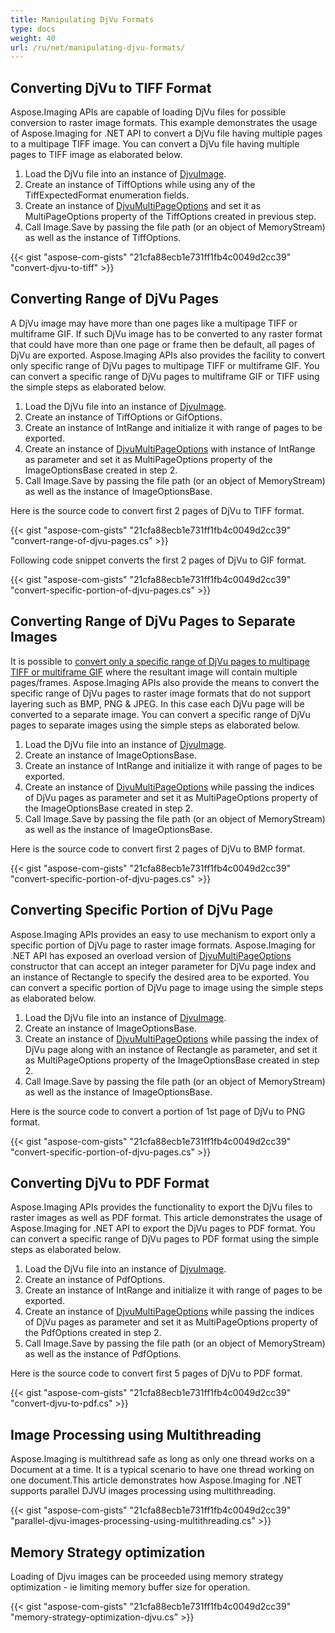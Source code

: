 ```yaml
---
title: Manipulating DjVu Formats
type: docs
weight: 40
url: /ru/net/manipulating-djvu-formats/
---
```


## **Converting DjVu to TIFF Format**
Aspose.Imaging APIs are capable of loading DjVu files for possible conversion to raster image formats. This example demonstrates the usage of Aspose.Imaging for .NET API to convert a DjVu file having multiple pages to a multipage TIFF image. You can convert a DjVu file having multiple pages to TIFF image as elaborated below.

1. Load the DjVu file into an instance of [DjvuImage](https://reference.aspose.com/imaging/ru/net/aspose.imaging.fileformats.djvu/djvuimage).
1. Create an instance of TiffOptions while using any of the TiffExpectedFormat enumeration fields.
1. Create an instance of [DjvuMultiPageOptions](https://reference.aspose.com/imaging/ru/net/aspose.imaging.imageoptions/djvumultipageoptions) and set it as MultiPageOptions property of the TiffOptions created in previous step.
1. Call Image.Save by passing the file path (or an object of MemoryStream) as well as the instance of TiffOptions.

{{< gist "aspose-com-gists" "21cfa88ecb1e731ff1fb4c0049d2cc39" "convert-djvu-to-tiff" >}}


## **Converting Range of DjVu Pages**
A DjVu image may have more than one pages like a multipage TIFF or multiframe GIF. If such DjVu image has to be converted to any raster format that could have more than one page or frame then be default, all pages of DjVu are exported. Aspose.Imaging APIs also provides the facility to convert only specific range of DjVu pages to multipage TIFF or multiframe GIF. You can convert a specific range of DjVu pages to multiframe GIF or TIFF using the simple steps as elaborated below.

1. Load the DjVu file into an instance of [DjvuImage](https://reference.aspose.com/imaging/ru/net/aspose.imaging.fileformats.djvu/djvuimage).
1. Create an instance of TiffOptions or GifOptions.
1. Create an instance of IntRange and initialize it with range of pages to be exported.
1. Create an instance of [DjvuMultiPageOptions](https://reference.aspose.com/imaging/ru/net/aspose.imaging.imageoptions/djvumultipageoptions) with instance of IntRange as parameter and set it as MultiPageOptions property of the ImageOptionsBase created in step 2.
1. Call Image.Save by passing the file path (or an object of MemoryStream) as well as the instance of ImageOptionsBase.

Here is the source code to convert first 2 pages of DjVu to TIFF format.

{{< gist "aspose-com-gists" "21cfa88ecb1e731ff1fb4c0049d2cc39" "convert-range-of-djvu-pages.cs" >}}

Following code snippet converts the first 2 pages of DjVu to GIF format.

{{< gist "aspose-com-gists" "21cfa88ecb1e731ff1fb4c0049d2cc39" "convert-specific-portion-of-djvu-pages.cs" >}}


## **Converting Range of DjVu Pages to Separate Images**
It is possible to [convert only a specific range of DjVu pages to multipage TIFF or multiframe GIF]() where the resultant image will contain multiple pages/frames. Aspose.Imaging APIs also provide the means to convert the specific range of DjVu pages to raster image formats that do not support layering such as BMP, PNG & JPEG. In this case each DjVu page will be converted to a separate image. You can convert a specific range of DjVu pages to separate images using the simple steps as elaborated below.

1. Load the DjVu file into an instance of [DjvuImage](https://reference.aspose.com/imaging/ru/net/aspose.imaging.fileformats.djvu/djvuimage).
1. Create an instance of ImageOptionsBase.
1. Create an instance of IntRange and initialize it with range of pages to be exported.
1. Create an instance of [DjvuMultiPageOptions](https://reference.aspose.com/imaging/ru/net/aspose.imaging.imageoptions/djvumultipageoptions) while passing the indices of DjVu pages as parameter and set it as MultiPageOptions property of the ImageOptionsBase created in step 2.
1. Call Image.Save by passing the file path (or an object of MemoryStream) as well as the instance of ImageOptionsBase.

Here is the source code to convert first 2 pages of DjVu to BMP format.

{{< gist "aspose-com-gists" "21cfa88ecb1e731ff1fb4c0049d2cc39" "convert-specific-portion-of-djvu-pages.cs" >}}


## **Converting Specific Portion of DjVu Page**
Aspose.Imaging APIs provides an easy to use mechanism to export only a specific portion of DjVu page to raster image formats. Aspose.Imaging for .NET API has exposed an overload version of [DjvuMultiPageOptions](https://reference.aspose.com/imaging/ru/net/aspose.imaging.imageoptions/djvumultipageoptions) constructor that can accept an integer parameter for DjVu page index and an instance of Rectangle to specify the desired area to be exported. You can convert a specific portion of DjVu page to image using the simple steps as elaborated below.

1. Load the DjVu file into an instance of [DjvuImage](https://reference.aspose.com/imaging/ru/net/aspose.imaging.fileformats.djvu/djvuimage).
1. Create an instance of ImageOptionsBase.
1. Create an instance of [DjvuMultiPageOptions](https://reference.aspose.com/imaging/ru/net/aspose.imaging.imageoptions/djvumultipageoptions) while passing the index of DjVu page along with an instance of Rectangle as parameter, and set it as MultiPageOptions property of the ImageOptionsBase created in step 2.
1. Call Image.Save by passing the file path (or an object of MemoryStream) as well as the instance of ImageOptionsBase.

Here is the source code to convert a portion of 1st page of DjVu to PNG format.

{{< gist "aspose-com-gists" "21cfa88ecb1e731ff1fb4c0049d2cc39" "convert-specific-portion-of-djvu-pages.cs" >}}


## **Converting DjVu to PDF Format**
Aspose.Imaging APIs provides the functionality to export the DjVu files to raster images as well as PDF format. This article demonstrates the usage of Aspose.Imaging for .NET API to export the DjVu pages to PDF format. You can convert a specific range of DjVu pages to PDF format using the simple steps as elaborated below.

1. Load the DjVu file into an instance of [DjvuImage](https://reference.aspose.com/imaging/ru/net/aspose.imaging.fileformats.djvu/djvuimage).
1. Create an instance of PdfOptions.
1. Create an instance of IntRange and initialize it with range of pages to be exported.
1. Create an instance of [DjvuMultiPageOptions](https://reference.aspose.com/imaging/ru/net/aspose.imaging.imageoptions/djvumultipageoptions) while passing the indices of DjVu pages as parameter and set it as MultiPageOptions property of the PdfOptions created in step 2.
1. Call Image.Save by passing the file path (or an object of MemoryStream) as well as the instance of PdfOptions.

Here is the source code to convert first 5 pages of DjVu to PDF format.

{{< gist "aspose-com-gists" "21cfa88ecb1e731ff1fb4c0049d2cc39" "convert-djvu-to-pdf.cs" >}}
## **Image Processing using Multithreading**
Aspose.Imaging is multithread safe as long as only one thread works on a Document at a time. It is a typical scenario to have one thread working on one document.This article demonstrates how Aspose.Imaging for .NET supports parallel DJVU images processing using multithreading.

{{< gist "aspose-com-gists" "21cfa88ecb1e731ff1fb4c0049d2cc39" "parallel-djvu-images-processing-using-multithreading.cs" >}}
## **Memory Strategy optimization**
Loading of Djvu images can be proceeded using memory strategy optimization - ie limiting memory buffer size for operation.

{{< gist "aspose-com-gists" "21cfa88ecb1e731ff1fb4c0049d2cc39" "memory-strategy-optimization-djvu.cs" >}}






